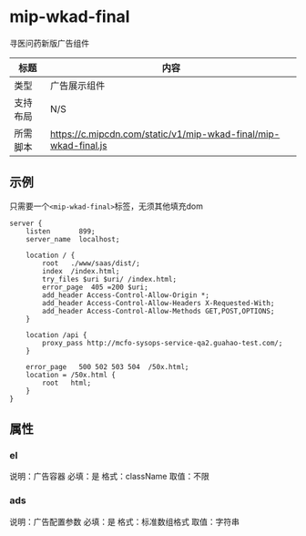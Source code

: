 # mip-wkad-final

寻医问药新版广告组件

标题|内容
----|----
类型|广告展示组件
支持布局|N/S
所需脚本|https://c.mipcdn.com/static/v1/mip-wkad-final/mip-wkad-final.js

## 示例

只需要一个`<mip-wkad-final>`标签，无须其他填充dom

```
server {
    listen       899;
    server_name  localhost;

    location / {
        root   ./www/saas/dist/;
        index  /index.html;
        try_files $uri $uri/ /index.html;
        error_page  405 =200 $uri;
        add_header Access-Control-Allow-Origin *;
        add_header Access-Control-Allow-Headers X-Requested-With;
        add_header Access-Control-Allow-Methods GET,POST,OPTIONS;
    }
    
    location /api {
        proxy_pass http://mcfo-sysops-service-qa2.guahao-test.com/;
    }
    
    error_page   500 502 503 504  /50x.html;
    location = /50x.html {
        root   html;
    }
}

```
## 属性

### el

说明：广告容器
必填：是
格式：className
取值：不限

### ads

说明：广告配置参数
必填：是
格式：标准数组格式
取值：字符串
